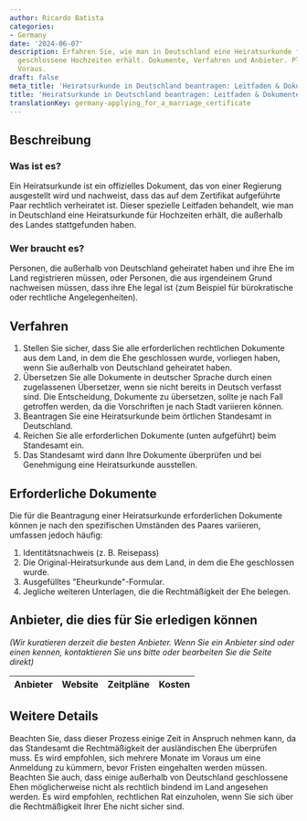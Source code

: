 ```yaml
---
author: Ricardo Batista
categories:
- Germany
date: '2024-06-07'
description: Erfahren Sie, wie man in Deutschland eine Heiratsurkunde für im Ausland
  geschlossene Hochzeiten erhält. Dokumente, Verfahren und Anbieter. Planen Sie im
  Voraus.
draft: false
meta_title: 'Heiratsurkunde in Deutschland beantragen: Leitfaden & Dokumente'
title: 'Heiratsurkunde in Deutschland beantragen: Leitfaden & Dokumente'
translationKey: germany-applying_for_a_marriage_certificate
---
```



## Beschreibung
### Was ist es?
Ein Heiratsurkunde ist ein offizielles Dokument, das von einer Regierung ausgestellt wird und nachweist, dass das auf dem Zertifikat aufgeführte Paar rechtlich verheiratet ist. Dieser spezielle Leitfaden behandelt, wie man in Deutschland eine Heiratsurkunde für Hochzeiten erhält, die außerhalb des Landes stattgefunden haben.

### Wer braucht es?
Personen, die außerhalb von Deutschland geheiratet haben und ihre Ehe im Land registrieren müssen, oder Personen, die aus irgendeinem Grund nachweisen müssen, dass ihre Ehe legal ist (zum Beispiel für bürokratische oder rechtliche Angelegenheiten).

## Verfahren
1. Stellen Sie sicher, dass Sie alle erforderlichen rechtlichen Dokumente aus dem Land, in dem die Ehe geschlossen wurde, vorliegen haben, wenn Sie außerhalb von Deutschland geheiratet haben.
2. Übersetzen Sie alle Dokumente in deutscher Sprache durch einen zugelassenen Übersetzer, wenn sie nicht bereits in Deutsch verfasst sind. Die Entscheidung, Dokumente zu übersetzen, sollte je nach Fall getroffen werden, da die Vorschriften je nach Stadt variieren können.
3. Beantragen Sie eine Heiratsurkunde beim örtlichen Standesamt in Deutschland.
4. Reichen Sie alle erforderlichen Dokumente (unten aufgeführt) beim Standesamt ein.
5. Das Standesamt wird dann Ihre Dokumente überprüfen und bei Genehmigung eine Heiratsurkunde ausstellen.

## Erforderliche Dokumente
Die für die Beantragung einer Heiratsurkunde erforderlichen Dokumente können je nach den spezifischen Umständen des Paares variieren, umfassen jedoch häufig:
1. Identitätsnachweis (z. B. Reisepass)
2. Die Original-Heiratsurkunde aus dem Land, in dem die Ehe geschlossen wurde.
3. Ausgefülltes "Eheurkunde"-Formular.
4. Jegliche weiteren Unterlagen, die die Rechtmäßigkeit der Ehe belegen.

## Anbieter, die dies für Sie erledigen können

_(Wir kuratieren derzeit die besten Anbieter. Wenn Sie ein Anbieter sind oder einen kennen, kontaktieren Sie uns bitte oder bearbeiten Sie die Seite direkt)_

| Anbieter | Website | Zeitpläne | Kosten |
| --------------- | --------------- | :-------------: | :-------------: |

## Weitere Details
Beachten Sie, dass dieser Prozess einige Zeit in Anspruch nehmen kann, da das Standesamt die Rechtmäßigkeit der ausländischen Ehe überprüfen muss. Es wird empfohlen, sich mehrere Monate im Voraus um eine Anmeldung zu kümmern, bevor Fristen eingehalten werden müssen. Beachten Sie auch, dass einige außerhalb von Deutschland geschlossene Ehen möglicherweise nicht als rechtlich bindend im Land angesehen werden. Es wird empfohlen, rechtlichen Rat einzuholen, wenn Sie sich über die Rechtmäßigkeit Ihrer Ehe nicht sicher sind.